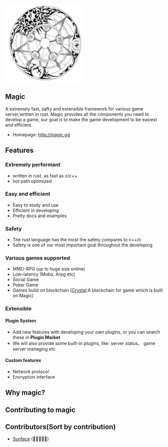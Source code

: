 <p align="left">
    <a href="http://magic.gg">
     <img  width="250" src="./magic.png"></a>
</p>

Magic
------------
A extremely fast, safty and extensible framework for various game server,written in rust. Magic provides
all the components you need to develop a game, our goal is to make the game development to be easiest and efficient.
- Homepage: http://magic.gg


Features
------------
### Extremely performant
- written in rust, as fast as c/c++
- hot path optimized
### Easy and efficient
- Easy to study and use
- Efficient in developing
- Pretty docs and examples
### Safety
- The rust language has the most the safety compares to c++/c
- Safety is one of our most important goal throughout the developing
### Various games supported
- MMO-RPG (up to huge size online)
- Low-latency (Moba, Arpg etc)
- Social Game
- Poker Game
- Games build on blockchain (<a href="http://crystal.gg">Crystal</a>:A blockchain for game which is built on Magic)
### Extensible
#### Plugin System
- Add new features with developing your own plugins, or you can search these in **Plugin Market**
- We will also provide some built-in plugins, like: server status、 game server managing etc
#### Custom features
- Network protocol
- Encryption interface

Why magic? 
------------




Contributing to magic
------------


Contributors(Sort by contribution)
------------
- <a href="github.com/sunface" target="_blank">Sunface</a> (🌟🌟🌟🌟🌟)
